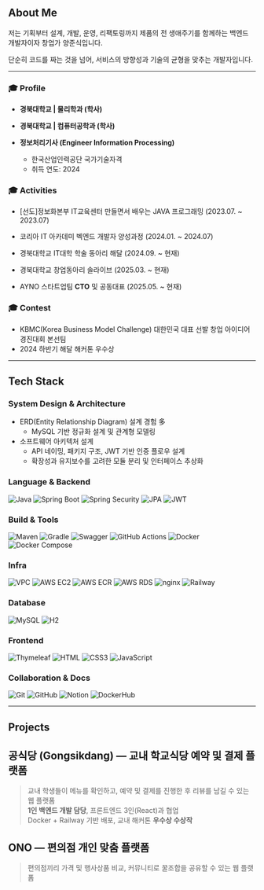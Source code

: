 ## About Me

저는 기획부터 설계, 개발, 운영, 리팩토링까지
제품의 전 생애주기를 함께하는 백엔드 개발자이자 창업가 양준식입니다.

단순히 코드를 짜는 것을 넘어,
서비스의 방향성과 기술의 균형을 맞추는 개발자입니다.

---

### 🎓 Profile

- **경북대학교 | 물리학과 (학사)**
- **경북대학교 | 컴퓨터공학과 (학사)**

- **정보처리기사 (Engineer Information Processing)**
  - 한국산업인력공단 국가기술자격
  - 취득 연도: 2024

### 🎓 Activities

- [선도]정보화본부 IT교육센터 만들면서 배우는 JAVA 프로그래밍 (2023.07. ~ 2023.07)
    
- 코리아 IT 아카데미 벡엔드 개발자 양성과정 (2024.01. ~ 2024.07)
    
- 경북대학교 IT대학 학술 동아리 해달 (2024.09. ~ 현재)
    
- 경북대학교 창업동아리 솔라이브 (2025.03. ~ 현재)
    
- AYNO 스타트업팀 **CTO** 및 공동대표 (2025.05. ~ 현재)

### 🎓 Contest

- KBMC(Korea Business Model Challenge) 대한민국 대표 선발 창업 아이디어 경진대회 본선팀
- 2024 하반기 해달 해커톤 우수상

---

## Tech Stack

### System Design & Architecture
- ERD(Entity Relationship Diagram) 설계 경험 多
  - MySQL 기반 정규화 설계 및 관계형 모델링
- 소프트웨어 아키텍처 설계
  - API 네이밍, 패키지 구조, JWT 기반 인증 플로우 설계
  - 확장성과 유지보수를 고려한 모듈 분리 및 인터페이스 추상화

### Language & Backend
![Java](https://img.shields.io/badge/Java-007396?style=flat&logo=OpenJDK&logoColor=white)
![Spring Boot](https://img.shields.io/badge/Spring_Boot-6DB33F?style=flat&logo=spring-boot&logoColor=white)
![Spring Security](https://img.shields.io/badge/Spring_Security-6DB33F?style=flat&logo=spring-security&logoColor=white)
![JPA](https://img.shields.io/badge/JPA-59666C?style=flat)
![JWT](https://img.shields.io/badge/JWT-000000?style=flat&logo=jsonwebtokens&logoColor=white)

### Build & Tools
![Maven](https://img.shields.io/badge/Maven-C71A36?style=flat&logo=apachemaven&logoColor=white)
![Gradle](https://img.shields.io/badge/Gradle-02303A?style=flat&logo=gradle&logoColor=white)
![Swagger](https://img.shields.io/badge/Swagger-85EA2D?style=flat&logo=swagger&logoColor=black)
![GitHub Actions](https://img.shields.io/badge/GitHub_Actions-2088FF?style=flat&logo=githubactions&logoColor=white)
![Docker](https://img.shields.io/badge/Docker-2496ED?style=flat&logo=docker&logoColor=white)
![Docker Compose](https://img.shields.io/badge/Docker_Compose-1488C6?style=flat&logo=docker&logoColor=white)

### Infra
![VPC](https://img.shields.io/badge/VPC-0052CC?style=flat&logo=amazonaws&logoColor=white)
![AWS EC2](https://img.shields.io/badge/AWS_EC2-FF9900?style=flat&logo=amazon-ec2&logoColor=white)
![AWS ECR](https://img.shields.io/badge/AWS_ECR-FF9900?style=flat&logo=amazonaws&logoColor=white)
![AWS RDS](https://img.shields.io/badge/AWS_RDS-527FFF?style=flat&logo=amazonrds&logoColor=white)
![nginx](https://img.shields.io/badge/nginx-009639?style=flat&logo=nginx&logoColor=white)
![Railway](https://img.shields.io/badge/Railway-0B0D0E?style=flat&logo=railway&logoColor=white)

### Database
![MySQL](https://img.shields.io/badge/MySQL-4479A1?style=flat&logo=mysql&logoColor=white)
![H2](https://img.shields.io/badge/H2-59666C?style=flat&logo=h2&logoColor=white)

### Frontend
![Thymeleaf](https://img.shields.io/badge/Thymeleaf-005F0F?style=flat&logo=thymeleaf&logoColor=white)
![HTML](https://img.shields.io/badge/HTML5-E34F26?style=flat&logo=html5&logoColor=white)
![CSS3](https://img.shields.io/badge/CSS3-1572B6?style=flat&logo=css3&logoColor=white)
![JavaScript](https://img.shields.io/badge/JavaScript-F7DF1E?style=flat&logo=javascript&logoColor=black)

### Collaboration & Docs
![Git](https://img.shields.io/badge/Git-F05032?style=flat&logo=git&logoColor=white)
![GitHub](https://img.shields.io/badge/GitHub-181717?style=flat&logo=github&logoColor=white)
![Notion](https://img.shields.io/badge/Notion-000000?style=flat&logo=notion&logoColor=white)
![DockerHub](https://img.shields.io/badge/Docker_Hub-2496ED?style=flat&logo=docker&logoColor=white)

---

## Projects

## 공식당 (Gongsikdang) — 교내 학교식당 예약 및 결제 플랫폼
> 교내 학생들이 메뉴를 확인하고, 예약 및 결제를 진행한 후 리뷰를 남길 수 있는 웹 플랫폼  
> **1인 백엔드 개발 담당**, 프론트엔드 3인(React)과 협업  
> Docker + Railway 기반 배포, 교내 해커톤 **우수상 수상작**

## ONO — 편의점 개인 맞춤 플랫폼
> 편의점끼리 가격 및 행사상품 비교, 커뮤니티로 꿀조합을 공유할 수 있는 웹 플랫폼  

